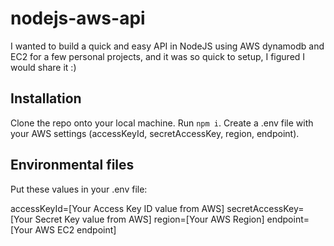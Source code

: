 # nodejs-aws-api

I wanted to build a quick and easy API in NodeJS using AWS dynamodb and EC2 for a few personal projects, and it was so quick to setup, I figured I would share it :)

## Installation

Clone the repo onto your local machine. Run <code>npm i</code>. Create a .env file with your AWS settings (accessKeyId, secretAccessKey, region, endpoint).

## Environmental files

Put these values in your .env file:

accessKeyId=[Your Access Key ID value from AWS]
secretAccessKey=[Your Secret Key value from AWS]
region=[Your AWS Region]
endpoint=[Your AWS EC2 endpoint]
